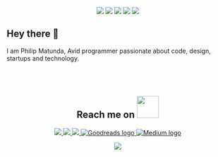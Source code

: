 <p align="center">
 
 <img src="https://badges.pufler.dev/visits/moturiphil/moturiphil"/> 
 <img src="https://komarev.com/ghpvc/?username=moturiphil"/>
 <img src="https://badges.pufler.dev/updated/moturiphil/moturiphil"/>
 <img src="https://badges.pufler.dev/repos/moturiphil"/>
 <img src="https://badges.pufler.dev/commits/monthly/moturiphil" />

</p>

## Hey there 👋

I am Philip Matunda, Avid programmer passionate about code, design, startups and technology.


<br /><br />


<h2 align="center">Reach me on <img src="https://media0.giphy.com/media/jqNPzdTTxQfOgOqpO4/source.gif" width="50"></h2>

<p align="center">
  
<!-- <img src="https://img.shields.io/badge/-ritik-purple?style=flat-square&logo=instagram&logoColor=white&link=https://www.instagram.com/pinkdogg307/"/> -->
<a href="mailto: philipmatunda@gmail.com">
 <img src="https://img.shields.io/badge/Gmail-D14836?style=for-the-badge&logo=gmail&logoColor=white"/>
</a>
<a href="https://www.linkedin.com/in/philip-matunda">
 <img src="https://img.shields.io/badge/LinkedIn-0077B5?style=for-the-badge&logo=linkedin&logoColor=white"/>
</a>
 <a href="https://twitter.com/philipmatunda">
  <img src="https://img.shields.io/badge/Twitter-1DA1F2?style=for-the-badge&logo=twitter&logoColor=white"/>
 </a>
 <a href="https://www.goodreads.com/user/show/142525237-philip-matunda">
  <img src="https://img.shields.io/badge/Goodreads-382110?style=for-the-badge&logo=goodreads&logoColor=white" alt="Goodreads logo"/>
 </a>
 <a href="https://medium.com/@matundaphyl">
  <img src="https://img.shields.io/badge/Medium-12100E?style=for-the-badge&logo=medium&logoColor=white" alt="Medium logo"/>
 </a>
</p>


<p align="center">
  <img src="https://github-readme-streak-stats.herokuapp.com/?user=moturiphil&show_icons=true&locale=en&layout=compact&theme=radical&line_height=0" />
</p>


